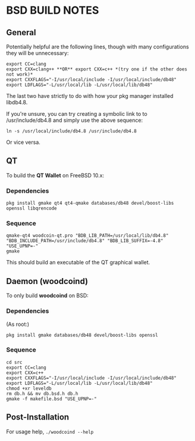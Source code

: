 # BSD BUILD NOTES

## General

Potentially helpful are the following lines, though with many configurations they will be unnecessary: 

```
export CC=clang
export CXX=clang++ **OR** export CXX=c++ *(try one if the other does not work)*
export CXXFLAGS="-I/usr/local/include -I/usr/local/include/db48"
export LDFLAGS="-L/usr/local/lib -L/usr/local/lib/db48"
```

The last two have strictly to do with how your pkg manager installed libdb4.8. 

If you're unsure, you can try creating a symbolic link to to /usr/include/db4.8 and simply use the above sequence:

`ln -s /usr/local/include/db4.8 /usr/include/db4.8`

Or vice versa. 

## QT

To build the **QT Wallet** on FreeBSD 10.x: 

### Dependencies

`pkg install gmake qt4 qt4-qmake databases/db48 devel/boost-libs openssl libqrencode`

### Sequence

```
qmake-qt4 woodcoin-qt.pro "BDB_LIB_PATH=/usr/local/lib/db4.8" "BDB_INCLUDE_PATH=/usr/include/db4.8" "BDB_LIB_SUFFIX=-4.8" "USE_UPNP=-"
gmake
```

This should build an executable of the QT graphical wallet. 

## Daemon (woodcoind)

To only build **woodcoind** on BSD:

### Dependencies

(As root:)

`pkg install gmake databases/db48 devel/boost-libs openssl`

### Sequence

```
cd src
export CC=clang
export CXX=c++
export CXXFLAGS="-I/usr/local/include -I/usr/local/include/db48"
export LDFLAGS="-L/usr/local/lib -L/usr/local/lib/db48"
chmod +xr leveldb
rm db.h && mv db.bsd.h db.h
gmake -f makefile.bsd "USE_UPNP=-"
```

## Post-Installation

For usage help, `./woodcoind --help`